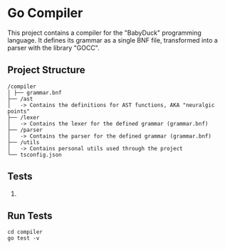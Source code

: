 # Go Compiler

This project contains a compiler for the "BabyDuck" programming language. It defines its grammar as a single BNF file, transformed into a parser with the library "GOCC".

## Project Structure

```
/compiler
│ ├── grammar.bnf
├── /ast
│   -> Contains the definitions for AST functions, AKA "neuralgic points"
├── /lexer
│   -> Contains the lexer for the defined grammar (grammar.bnf)
├── /parser
│   -> Contains the parser for the defined grammar (grammar.bnf)
├── /utils
│   -> Contains personal utils used through the project
└── tsconfig.json
```

## Tests

1.

## Run Tests

```
cd compiler
go test -v
```
